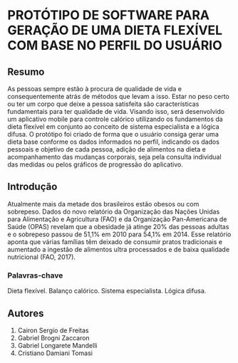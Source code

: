 # PROTÓTIPO DE SOFTWARE PARA GERAÇÃO DE UMA DIETA FLEXÍVEL COM BASE NO PERFIL DO USUÁRIO

## Resumo

As pessoas sempre estão à procura de qualidade de vida e consequentemente
atrás de métodos que levam a isso. Estar no peso certo ou ter um corpo que
deixe a pessoa satisfeita são características fundamentais para ter qualidade de
vida. Visando isso, será desenvolvido um aplicativo mobile para controle calórico
utilizando os fundamentos da dieta flexível em conjunto ao conceito de sistema
especialista e a lógica difusa. O protótipo foi criado de forma que o usuário
consiga gerar uma dieta base conforme os dados informados no perfil, indicando
os dados pessoais e objetivo de cada pessoa, adição de alimentos na dieta e
acompanhamento das mudanças corporais, seja pela consulta individual das
medidas ou pelos gráficos de progressão do aplicativo.

## Introdução

Atualmente mais da metade dos brasileiros estão obesos ou com
sobrepeso. Dados do novo relatório da Organização das Nações Unidas
para Alimentação e Agricultura (FAO) e da Organização Pan-Americana
de Saúde (OPAS) revelam que a obesidade já atinge 20% das pessoas
adultas e o sobrepeso passou de 51,1% em 2010 para 54,1% em 2014.
Esse relatório aponta que várias famílias têm deixado de consumir
pratos tradicionais e aumentado a ingestão de alimentos ultra
processados e de baixa qualidade nutricional (FAO, 2017).

### Palavras-chave

Dieta flexível. Balanço calórico. Sistema especialista. Lógica difusa.


## Autores

1. Cairon Sergio de Freitas
2. Gabriel Brogni Zaccaron
3. Gabriel Longarete Mandelli
4. Cristiano Damiani Tomasi

